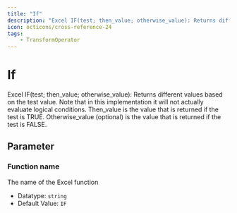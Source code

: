 ```yaml
---
title: "If"
description: "Excel IF(test; then_value; otherwise_value): Returns different values based on the test value. Note that in this implementation it will not actually evaluate logical conditions. Then_value is the value that is returned if the test is TRUE. Otherwise_value (optional) is the value that is returned if the test is FALSE."
icon: octicons/cross-reference-24
tags: 
    - TransformOperator
---
```

# If
<!-- This file was generated - DO NOT CHANGE IT MANUALLY -->



Excel IF(test; then_value; otherwise_value): Returns different values based on the test value. Note that in this implementation it will not actually evaluate logical conditions. Then_value is the value that is returned if the test is TRUE. Otherwise_value (optional) is the value that is returned if the test is FALSE.

## Parameter

### Function name

The name of the Excel function

- Datatype: `string`
- Default Value: `IF`



